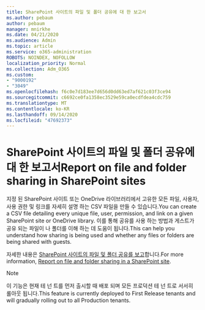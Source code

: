 ```yaml
---
title: SharePoint 사이트의 파일 및 폴더 공유에 대 한 보고서
ms.author: pebaum
author: pebaum
manager: mnirkhe
ms.date: 04/21/2020
ms.audience: Admin
ms.topic: article
ms.service: o365-administration
ROBOTS: NOINDEX, NOFOLLOW
localization_priority: Normal
ms.collection: Adm_O365
ms.custom:
- "9000192"
- "3049"
ms.openlocfilehash: f6c0e7d183ee7d656d0dd63ed7af621c03f3ce94
ms.sourcegitcommit: c6692ce0fa1358ec3529e59ca0ecdfdea4cdc759
ms.translationtype: MT
ms.contentlocale: ko-KR
ms.lasthandoff: 09/14/2020
ms.locfileid: "47692373"
---
```

# <a name="report-on-file-and-folder-sharing-in-sharepoint-sites"></a><span data-ttu-id="2809b-102">SharePoint 사이트의 파일 및 폴더 공유에 대 한 보고서</span><span class="sxs-lookup"><span data-stu-id="2809b-102">Report on file and folder sharing in SharePoint sites</span></span>

<span data-ttu-id="2809b-103">지정 된 SharePoint 사이트 또는 OneDrive 라이브러리에서 고유한 모든 파일, 사용자, 사용 권한 및 링크를 자세히 설명 하는 CSV 파일을 만들 수 있습니다.</span><span class="sxs-lookup"><span data-stu-id="2809b-103">You can create a CSV file detailing every unique file, user, permission, and link on a given SharePoint site or OneDrive library.</span></span> <span data-ttu-id="2809b-104">이를 통해 공유를 사용 하는 방법과 게스트가 공유 되는 파일이 나 폴더를 이해 하는 데 도움이 됩니다.</span><span class="sxs-lookup"><span data-stu-id="2809b-104">This can help you understand how sharing is being used and whether any files or folders are being shared with guests.</span></span>

<span data-ttu-id="2809b-105">자세한 내용은 [SharePoint 사이트의 파일 및 폴더 공유를 보고](https://docs.microsoft.com/sharepoint/sharing-reports)합니다.</span><span class="sxs-lookup"><span data-stu-id="2809b-105">For more information, [Report on file and folder sharing in a SharePoint site](https://docs.microsoft.com/sharepoint/sharing-reports).</span></span>

> [!NOTE]
> <span data-ttu-id="2809b-106">이 기능은 현재 테 넌 트를 먼저 출시할 때 배포 되며 모든 프로덕션 테 넌 트로 서서히 롤아웃 됩니다.</span><span class="sxs-lookup"><span data-stu-id="2809b-106">This feature is currently deployed to First Release tenants and will gradually rolling out to all Production tenants.</span></span>